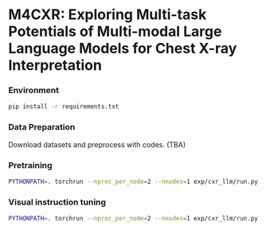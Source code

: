 # M4CXR: Exploring Multi-task Potentials of Multi-modal Large Language Models for Chest X-ray Interpretation

### Environment
```bash
pip install -r requirements.txt
```

### Data Preparation
Download datasets and preprocess with codes.
(TBA)

### Pretraining
```bash
PYTHONPATH=. torchrun --nproc_per_node=2 --nnodes=1 exp/cxr_llm/run.py --add_cfg_list mrg amp_bf16 pre_training_abstractor paths
```

### Visual instruction tuning

```bash
PYTHONPATH=. torchrun --nproc_per_node=2 --nnodes=1 exp/cxr_llm/run.py --add_cfg_list mrg iu vqa amp_bf16 instruction_tuning paths
```

